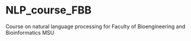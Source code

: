 # NLP_course_FBB
Course on natural language processing for Faculty of Bioengineering and Bioinformatics MSU
